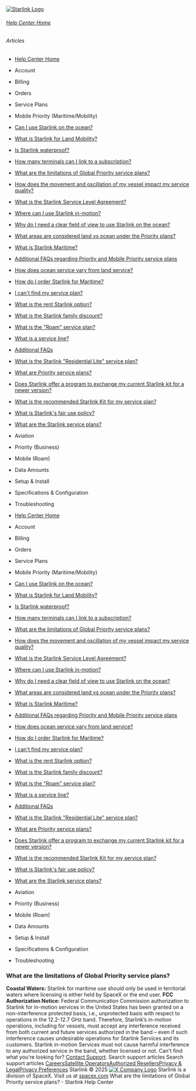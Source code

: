 [![Starlink Logo](https://www.starlink.com/_next/image?url=%2Fassets%2Fimages%2Flogo%2Flogo_white.png&w=3840&q=75)](https://www.starlink.com/support/article/<https:/www.starlink.com/>)
###### [Help Center Home](https://www.starlink.com/support/article/</support>)
###### Articles
  * [Help Center Home](https://www.starlink.com/support/article/</support>)
  * Account
  * Billing
  * Orders
  * Service Plans
  * Mobile Priority (Maritime/Mobility)
  * [Can I use Starlink on the ocean?](https://www.starlink.com/support/article/</support/article/952e770f-570e-d984-5014-35ae2add51c7>)
  * [What is Starlink for Land Mobility?](https://www.starlink.com/support/article/</support/article/9aa94dcc-86a6-7755-5cf6-5aa034544384>)
  * [Is Starlink waterproof?](https://www.starlink.com/support/article/</support/article/75d8de56-8906-34b5-5b94-b668d81a0cd6>)
  * [How many terminals can I link to a subscription? ](https://www.starlink.com/support/article/</support/article/446c37a3-b34e-4c31-f1c2-abd6cdeb2154>)
  * [What are the limitations of Global Priority service plans?](https://www.starlink.com/support/article/</support/article/106e5aaa-79fc-7d1e-7c4a-53d2d1afc06e>)
  * [How does the movement and oscillation of my vessel impact my service quality? ](https://www.starlink.com/support/article/</support/article/adc973d9-4d60-d35a-7bb9-8e6f5c6784c6>)
  * [What is the Starlink Service Level Agreement?](https://www.starlink.com/support/article/</support/article/b7142f8e-9762-6fcf-03f5-0d53c2895b3f>)
  * [Where can I use Starlink in-motion?](https://www.starlink.com/support/article/</support/article/4497c64e-d214-803a-bd8d-1f0c957b894d>)
  * [Why do I need a clear field of view to use Starlink on the ocean?](https://www.starlink.com/support/article/</support/article/2ae8f1d0-b09a-28fa-4b21-8dbe678dff62>)
  * [What areas are considered land vs ocean under the Priority plans?](https://www.starlink.com/support/article/</support/article/09b6cfbe-503a-bacb-6d2d-93222a828b97>)
  * [What is Starlink Maritime?](https://www.starlink.com/support/article/</support/article/28d29b03-9ca1-3de6-8eeb-97a2f9e5eedb>)
  * [Additional FAQs regarding Priority and Mobile Priority service plans](https://www.starlink.com/support/article/</support/article/4685288f-728a-26ae-275c-6146927fec9d>)
  * [ How does ocean service vary from land service? ](https://www.starlink.com/support/article/</support/article/4b8db95c-9299-eef1-ab2f-61bef76da1fa>)
  * [How do I order Starlink for Maritime?](https://www.starlink.com/support/article/</support/article/76569372-5632-4778-a7bd-bf9ef14ac13a>)
  * [I can't find my service plan?](https://www.starlink.com/support/article/</support/article/4d246c2a-909c-c0c6-b426-9eff74d2ef06>)
  * [What is the rent Starlink option?](https://www.starlink.com/support/article/</support/article/ea2cca85-c95d-595b-06e6-4882ebe915df>)
  * [What is the Starlink family discount?](https://www.starlink.com/support/article/</support/article/0cfacb70-1304-f3f7-a593-fc4ecdc0de3d>)
  * [What is the "Roam" service plan?](https://www.starlink.com/support/article/</support/article/dd5b43b5-20e1-b29b-2d7d-a7ffd0541988>)
  * [What is a service line? ](https://www.starlink.com/support/article/</support/article/73d2cf51-aff4-772b-1358-6f1602b08dac>)
  * [Additional FAQs](https://www.starlink.com/support/article/</support/article/e618e770-585c-a025-f06c-ac7440ff929f>)
  * [What is the Starlink "Residential Lite" service plan?](https://www.starlink.com/support/article/</support/article/6e0a6781-d9e6-8cc1-153e-763daa011f9a>)
  * [What are Priority service plans?](https://www.starlink.com/support/article/</support/article/1124df77-fdec-91e7-bed9-ba489cffda25>)
  * [Does Starlink offer a program to exchange my current Starlink kit for a newer version?](https://www.starlink.com/support/article/</support/article/9d81c10c-475e-9277-6472-f13442775786>)
  * [What is the recommended Starlink Kit for my service plan?](https://www.starlink.com/support/article/</support/article/a21b626a-31bd-0573-403d-b2891803df6c>)
  * [What is Starlink's fair use policy?](https://www.starlink.com/support/article/</support/article/f495d8c6-adb6-970d-e9fa-34fd21d32a5a>)
  * [What are the Starlink service plans?](https://www.starlink.com/support/article/</support/article/c977d85e-ae57-e59c-6051-5689fb7a9cd7>)
  * Aviation
  * Priority (Business)
  * Mobile (Roam)
  * Data Amounts
  * Setup & Install
  * Specifications & Configuration
  * Troubleshooting


  * [Help Center Home](https://www.starlink.com/support/article/</support>)
  * Account
  * Billing
  * Orders
  * Service Plans
  * Mobile Priority (Maritime/Mobility)
  * [Can I use Starlink on the ocean?](https://www.starlink.com/support/article/</support/article/952e770f-570e-d984-5014-35ae2add51c7>)
  * [What is Starlink for Land Mobility?](https://www.starlink.com/support/article/</support/article/9aa94dcc-86a6-7755-5cf6-5aa034544384>)
  * [Is Starlink waterproof?](https://www.starlink.com/support/article/</support/article/75d8de56-8906-34b5-5b94-b668d81a0cd6>)
  * [How many terminals can I link to a subscription? ](https://www.starlink.com/support/article/</support/article/446c37a3-b34e-4c31-f1c2-abd6cdeb2154>)
  * [What are the limitations of Global Priority service plans?](https://www.starlink.com/support/article/</support/article/106e5aaa-79fc-7d1e-7c4a-53d2d1afc06e>)
  * [How does the movement and oscillation of my vessel impact my service quality? ](https://www.starlink.com/support/article/</support/article/adc973d9-4d60-d35a-7bb9-8e6f5c6784c6>)
  * [What is the Starlink Service Level Agreement?](https://www.starlink.com/support/article/</support/article/b7142f8e-9762-6fcf-03f5-0d53c2895b3f>)
  * [Where can I use Starlink in-motion?](https://www.starlink.com/support/article/</support/article/4497c64e-d214-803a-bd8d-1f0c957b894d>)
  * [Why do I need a clear field of view to use Starlink on the ocean?](https://www.starlink.com/support/article/</support/article/2ae8f1d0-b09a-28fa-4b21-8dbe678dff62>)
  * [What areas are considered land vs ocean under the Priority plans?](https://www.starlink.com/support/article/</support/article/09b6cfbe-503a-bacb-6d2d-93222a828b97>)
  * [What is Starlink Maritime?](https://www.starlink.com/support/article/</support/article/28d29b03-9ca1-3de6-8eeb-97a2f9e5eedb>)
  * [Additional FAQs regarding Priority and Mobile Priority service plans](https://www.starlink.com/support/article/</support/article/4685288f-728a-26ae-275c-6146927fec9d>)
  * [ How does ocean service vary from land service? ](https://www.starlink.com/support/article/</support/article/4b8db95c-9299-eef1-ab2f-61bef76da1fa>)
  * [How do I order Starlink for Maritime?](https://www.starlink.com/support/article/</support/article/76569372-5632-4778-a7bd-bf9ef14ac13a>)
  * [I can't find my service plan?](https://www.starlink.com/support/article/</support/article/4d246c2a-909c-c0c6-b426-9eff74d2ef06>)
  * [What is the rent Starlink option?](https://www.starlink.com/support/article/</support/article/ea2cca85-c95d-595b-06e6-4882ebe915df>)
  * [What is the Starlink family discount?](https://www.starlink.com/support/article/</support/article/0cfacb70-1304-f3f7-a593-fc4ecdc0de3d>)
  * [What is the "Roam" service plan?](https://www.starlink.com/support/article/</support/article/dd5b43b5-20e1-b29b-2d7d-a7ffd0541988>)
  * [What is a service line? ](https://www.starlink.com/support/article/</support/article/73d2cf51-aff4-772b-1358-6f1602b08dac>)
  * [Additional FAQs](https://www.starlink.com/support/article/</support/article/e618e770-585c-a025-f06c-ac7440ff929f>)
  * [What is the Starlink "Residential Lite" service plan?](https://www.starlink.com/support/article/</support/article/6e0a6781-d9e6-8cc1-153e-763daa011f9a>)
  * [What are Priority service plans?](https://www.starlink.com/support/article/</support/article/1124df77-fdec-91e7-bed9-ba489cffda25>)
  * [Does Starlink offer a program to exchange my current Starlink kit for a newer version?](https://www.starlink.com/support/article/</support/article/9d81c10c-475e-9277-6472-f13442775786>)
  * [What is the recommended Starlink Kit for my service plan?](https://www.starlink.com/support/article/</support/article/a21b626a-31bd-0573-403d-b2891803df6c>)
  * [What is Starlink's fair use policy?](https://www.starlink.com/support/article/</support/article/f495d8c6-adb6-970d-e9fa-34fd21d32a5a>)
  * [What are the Starlink service plans?](https://www.starlink.com/support/article/</support/article/c977d85e-ae57-e59c-6051-5689fb7a9cd7>)
  * Aviation
  * Priority (Business)
  * Mobile (Roam)
  * Data Amounts
  * Setup & Install
  * Specifications & Configuration
  * Troubleshooting


### What are the limitations of Global Priority service plans?
**Coastal Waters:** Starlink for maritime use should only be used in territorial waters where licensing is either held by SpaceX or the end user.
**FCC Authorization Notice:** Federal Communication Commission authorization to Starlink for in-motion services in the United States has been granted on a non-interference protected basis, i.e., unprotected basis with respect to operations in the 12.2-12.7 GHz band. Therefore, Starlink’s in-motion operations, including for vessels, must accept any interference received from both current and future services authorized in the band – even if such interference causes undesirable operations for Starlink Services and its customers. Starlink in-motion Services must not cause harmful interference to any authorized service in the band, whether licensed or not.
Can't find what you're looking for? [Contact Support](https://www.starlink.com/support/article/</support/tickets?sourceType=web_article_help_center&sourceValue=106e5aaa-79fc-7d1e-7c4a-53d2d1afc06e>).
Search support articles
Search support articles
[Careers](https://www.starlink.com/support/article/<https:/www.spacex.com/careers>)[Satellite Operators](https://www.starlink.com/support/article/<https:/starlink.com/satellite-operators>)[Authorized Resellers](https://www.starlink.com/support/article/<https:/starlink.com/resellers>)[Privacy & Legal](https://www.starlink.com/support/article/<https:/starlink.com/legal>)[Privacy Preferences](https://www.starlink.com/support/article/<>)
Starlink © 2025
[![X Company Logo](https://www.starlink.com/assets/images/icons/x-logo.svg)](https://www.starlink.com/support/article/<https:/twitter.com/Starlink>)
Starlink is a division of SpaceX. Visit us at [spacex.com](https://www.starlink.com/support/article/<https:/www.spacex.com/>)
What are the limitations of Global Priority service plans? - Starlink Help Center
